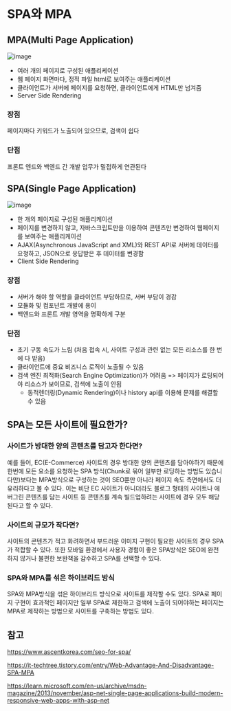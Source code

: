 # SPA와 MPA

## MPA(Multi Page Application)
![image](https://user-images.githubusercontent.com/80516736/228844801-6745d0e6-8e09-4e36-b870-93562c670529.png)
- 여러 개의 페이지로 구성된 애플리케이션
- 웹 페이지 화면마다, 정적 파일 html로 보여주는 애플리케이션
- 클라이언트가 서버에 페이지를 요청하면, 클라이언트에게 HTML만 넘겨줌
- Server Side Rendering

### 장점
페이지마다 키워드가 노출되어 있으므로, 검색이 쉽다
### 단점
프론트 엔드와 백엔드 간 개발 업무가 밀접하게 연관된다

## SPA(Single Page Application)
![image](https://user-images.githubusercontent.com/80516736/228844916-4129ccbd-6f1f-4567-b750-c290b93bb7a4.png)
- 한 개의 페이지로 구성된 애플리케이션
- 페이지를 변경하지 않고, 자바스크립트만을 이용하여 콘텐츠만 변경하여 웹페이지를 보여주는 애플리케이션
- AJAX(Asynchronous JavaScript and XML)와 REST API로 서버에 데이터를 요청하고, JSON으로 응답받은 후 데이터를 변경함
- Client Side Rendering
### 장점
- 서버가 해야 할 역할을 클라이언트 부담하므로, 서버 부담이 경감
- 모듈화 및 컴포넌트 개발에 용이
- 백엔드와 프론트 개발 영역을 명확하게 구분
### 단점
- 초기 구동 속도가 느림 (처음 접속 시, 사이트 구성과 관련 없는 모든 리소스를 한 번에 다 받음)
- 클라이언트에 중요 비즈니스 로직이 노출될 수 있음
- 검색 엔진 최적화(Search Engine Optimization)가 어려움 => 페이지가 로딩되어야 리소스가 보이므로, 검색에 노출이 안됨
  - 동적렌더링(Dynamic Rendering)이나 history api를 이용해 문제를 해결할 수 있음

## SPA는 모든 사이트에 필요한가?
### 사이트가 방대한 양의 콘텐츠를 담고자 한다면?
예를 들어, EC(E-Commerce) 사이트의 경우 방대한 양의 콘텐츠를 담아야하기 때문에 한번에 모든 요소를 요청하는 SPA 방식(Chunk로 묶어 일부만 로딩하는 방법도 있습니다만)보다는 MPA방식으로 구성하는 것이 SEO뿐만 아니라 페이지 속도 측면에서도 더 유리하다고 볼 수 있다. 이는 비단 EC 사이트가 아니더라도 블로그 형태의 사이트나 에버그린 콘텐츠를 담는 사이트 등 콘텐츠를 계속 빌드업하려는 사이트에 경우 모두 해당된다고 할 수 있다.

### 사이트의 규모가 작다면?
사이트의 콘텐츠가 적고 화려하면서 부드러운 이미지 구현이 필요한 사이트의 경우 SPA가 적합할 수 있다. 또한 모바일 환경에서 사용자 경험이 좋은 SPA방식은 SEO에 완전하지 않거나 불편한 보완책을 감수하고 SPA를 선택할 수 있다.

### SPA와 MPA를 섞은 하이브리드 방식
SPA와 MPA방식을 섞은 하이브리드 방식으로 사이트를 제작할 수도 있다. SPA로 페이지 구현이 효과적인 페이지만 일부 SPA로 제한하고 검색에 노출이 되어야하는 페이지는 MPA로 제작하는 방법으로 사이트를 구축하는 방법도 있다.

## 참고

https://www.ascentkorea.com/seo-for-spa/

https://it-techtree.tistory.com/entry/Web-Advantage-And-Disadvantage-SPA-MPA

https://learn.microsoft.com/en-us/archive/msdn-magazine/2013/november/asp-net-single-page-applications-build-modern-responsive-web-apps-with-asp-net
